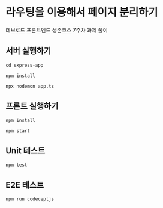 # 라우팅을 이용해서 페이지 분리하기

데브로드 프론트엔드 생존코스 7주차 과제 풀이

## 서버 실행하기

```shell
cd express-app

npm install

npx nodemon app.ts
```

## 프론트 실행하기

```shell
npm install

npm start
```

## Unit 테스트

```shell
npm test
```

## E2E 테스트

```shell
npm run codeceptjs
```
